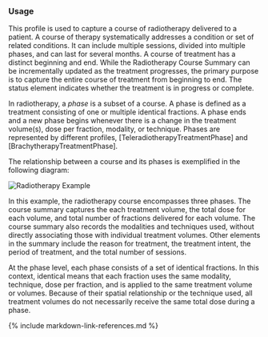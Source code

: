 ### Usage

This profile is used to capture a course of radiotherapy delivered to a patient. A course of therapy systematically addresses a condition or set of related conditions. It can include multiple sessions, divided into multiple phases, and can last for several months. A course of treatment has a distinct beginning and end. While the Radiotherapy Course Summary can be incrementally updated as the treatment progresses, the primary purpose is to capture the entire course of treatment from beginning to end. The status element indicates whether the treatment is in progress or complete.

In radiotherapy, a _phase_ is a subset of a course. A phase is defined as a treatment consisting of one or multiple identical fractions. A phase ends and a new phase begins whenever there is a change in the treatment volume(s), dose per fraction, modality, or technique. Phases are represented by different profiles, [TeleradiotherapyTreatmentPhase] and [BrachytherapyTreatmentPhase].

The relationship between a course and its phases is exemplified in the following diagram:

![Radiotherapy Example](radiotherapy-example.jpg)

In this example, the radiotherapy course encompasses three phases. The course summary captures the each treatment volume, the total dose for each volume, and total number of fractions delivered for each volume. The course summary also records the modalities and techniques used, without directly associating those with individual treatment volumes. Other elements in the summary include the reason for treatment, the treatment intent, the period of treatment, and the total number of sessions.

At the phase level, each phase consists of a set of identical fractions. In this context, identical means that each fraction uses the same modality, technique, dose per fraction, and is applied to the same treatment volume or volumes. Because of their spatial relationship or the technique used, all treatment volumes do not necessarily receive the same total dose during a phase.

{% include markdown-link-references.md %}